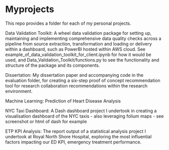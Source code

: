 # Myprojects

This repo provides a folder for each of my personal projects.

Data Validation Toolkit: A wheel data validation package for setting up, maintaining and implementing comprehensive data quality checks across a pipeline from source extraction, transformation and loading or delivery within a dashboard, such as PowerBI hosted within AWS cloud. See example_of_data_validation_toolkit_for_client.ipynb for how it would be used, and Data_Validation_Toolkit/functions.py to see the functionality and structure of the package and its components.

Dissertation: My dissertation paper and accompanying code in the evaluation folder, for creating a six-step proof of concept recommendation tool for research collaboration recommendations within the research environment.

Machine Learning: Prediction of Heart Disease Analysis

NYC Taxi Dashboard: A Dash dashboard project I undertook in creating a visualisation dashboard of the NYC taxis - also leveraging folium maps - see screenshot or html of dash for example

ETP KPI Analysis: The report output of a statistical analysis project I undertook at Royal North Shore Hospital, exploring the most influential factors impacting our ED KPI, emergency treatment performance.
